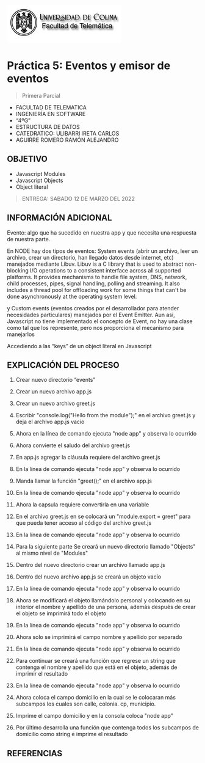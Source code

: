 ![Logo](img/ucol-logo.jpg)

# Práctica 5: Eventos y emisor de eventos

> Primera Parcial

- FACULTAD DE TELEMATICA
- INGENIERÍA EN SOFTWARE
- “4ºG”
- ESTRUCTURA DE DATOS
- CATEDRATICO: ULIBARRI IRETA CARLOS
- AGUIRRE ROMERO RAMÓN ALEJANDRO

## OBJETIVO

- Javascript Modules
- Javascript Objects
- Object literal

> ENTREGA: SABADO 12 DE MARZO DEL 2022

## INFORMACIÓN ADICIONAL

Evento: algo que ha sucedido en nuestra app y que necesita una respuesta de nuestra parte.

En NODE hay dos tipos de eventos: System events (abrir un archivo, leer un archivo, crear un directorio, han llegado datos desde internet, etc) manejados mediante Libuv. Libuv is a C library that is used to abstract non-blocking I/O operations to a consistent interface across all supported platforms. It provides mechanisms to handle file system, DNS, network, child processes, pipes, signal handling, polling and streaming. It also includes a thread pool for offloading work for some things that can't be done asynchronously at the operating system level.

y Custom events (eventos creados por el desarrollador para atender necesidades particulares) manejados por el Event Emitter. Aun asi, Javascript no tiene implementado el concepto de Event, no hay una clase como tal que los represente, pero nos proporciona el mecanismo para manejarlos

Accediendo a las “keys” de un object literal en Javascript

## EXPLICACIÓN DEL PROCESO

1. Crear nuevo directorio “events”

2. Crear un nuevo archivo app.js

3. Crear un nuevo archivo greet.js

4. Escribir "console.log("Hello from the module");" en el archivo greet.js y deja el archivo app.js vacío

5. Ahora en la línea de comando ejecuta "node app" y observa lo ocurrido

6. Ahora convierte el saludo del archivo greet.js

7. En app.js agregar la cláusula requiere del archivo greet.js

8. En la línea de comando ejecuta "node app" y observa lo ocurrido

9. Manda llamar la función "greet();" en el archivo app.js

10. En la línea de comando ejecuta "node app" y observa lo ocurrido

11. Ahora la capsula requiere convertirla en una variable

12. En el archivo greet.js en se colocará un "module.export = greet" para que pueda tener acceso al código del archivo greet.js

13. En la línea de comando ejecuta "node app" y observa lo ocurrido

14. Para la siguiente parte Se creará un nuevo directorio llamado "Objects" al mismo nivel de "Modules"

15. Dentro del nuevo directorio crear un archivo llamado app.js

16. Dentro del nuevo archivo app.js se creará un objeto vacío

17. En la línea de comando ejecuta "node app" y observa lo ocurrido

18. Ahora se modificará el objeto llamándolo personal y colocando en su interior el nombre y apellido de una persona, además después de crear el objeto se imprimirá todo el objeto

19. En la línea de comando ejecuta "node app" y observa lo ocurrido

20. Ahora solo se imprimirá el campo nombre y apellido por separado

21. En la línea de comando ejecuta "node app" y observa lo ocurrido

22. Para continuar se creará una función que regrese un string que contenga el nombre y apellido que está en el objeto, además de imprimir el resultado

23. En la línea de comando ejecuta "node app" y observa lo ocurrido

24. Ahora coloca el campo domicilio en la cual se le colocaran más subcampos los cuales son calle, colonia. cp, municipio.

25. Imprime el campo domicilio y en la consola coloca "node app"

26. Por último desarrolla una función que contenga todos los subcampos de domicilio como string e imprime el resultado

## REFERENCIAS
